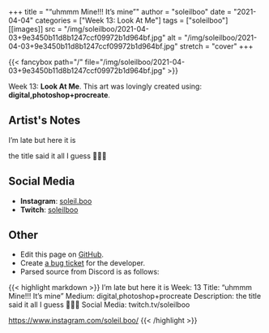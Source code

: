 +++
title =       "“uhmmm Mine!!! It’s mine”"
author =      "soleilboo"
date =        "2021-04-04"
categories =  ["Week 13: Look At Me"]
tags =        ["soleilboo"]
[[images]]
                      src = "/img/soleilboo/2021-04-03+9e3450b11d8b1247ccf09972b1d964bf.jpg"
                      alt = "/img/soleilboo/2021-04-03+9e3450b11d8b1247ccf09972b1d964bf.jpg"
                      stretch = "cover"
+++


{{< fancybox path="/" file="/img/soleilboo/2021-04-03+9e3450b11d8b1247ccf09972b1d964bf.jpg" >}}


Week 13: **Look At Me**. This art was lovingly created using: **digital,photoshop+procreate**.

## Artist's Notes

I’m late but here it is 

the title said it all I guess 🥺🥺🥺

## Social Media

- **Instagram**: [soleil.boo]()
- **Twitch**: [soleilboo]()


## Other

- Edit this page on [GitHub](https://github.com/teaminkling/web-refresh/edit/main/blog/content/blog/soleilboo-week-13-62e9.md).
- Create [a bug ticket](https://github.com/teaminkling/web-refresh/issues/new?assignees=&labels=bug&template=problem-report.md&title=) for the developer.
- Parsed source from Discord is as follows:

{{< highlight markdown >}}
I’m late but here it is 
Week: 13
Title:  “uhmmm Mine!!! It’s mine”
Medium: digital,photoshop+procreate 
Description: the title said it all I guess 🥺🥺🥺
Social Media:
twitch.tv/soleilboo

https://www.instagram.com/soleil.boo/
{{< /highlight >}}